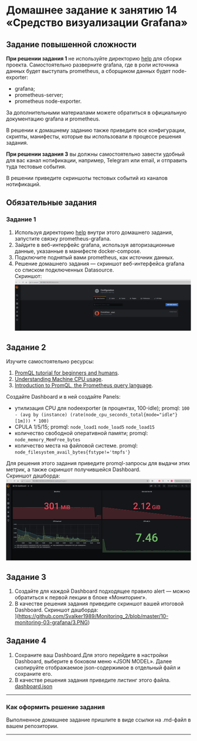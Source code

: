 # Домашнее задание к занятию 14 «Средство визуализации Grafana»

## Задание повышенной сложности

**При решении задания 1** не используйте директорию [help](./help) для сборки проекта. Самостоятельно разверните grafana, где в роли источника данных будет выступать prometheus, а сборщиком данных будет node-exporter:

- grafana;
- prometheus-server;
- prometheus node-exporter.

За дополнительными материалами можете обратиться в официальную документацию grafana и prometheus.

В решении к домашнему заданию также приведите все конфигурации, скрипты, манифесты, которые вы 
использовали в процессе решения задания.

**При решении задания 3** вы должны самостоятельно завести удобный для вас канал нотификации, например, Telegram или email, и отправить туда тестовые события.

В решении приведите скриншоты тестовых событий из каналов нотификаций.

## Обязательные задания

### Задание 1

1. Используя директорию [help](./help) внутри этого домашнего задания, запустите связку prometheus-grafana.
1. Зайдите в веб-интерфейс grafana, используя авторизационные данные, указанные в манифесте docker-compose.
1. Подключите поднятый вами prometheus, как источник данных.
1. Решение домашнего задания — скриншот веб-интерфейса grafana со списком подключенных Datasource.  
Скриншот:  
   ![](https://github.com/Svalker1989/Monitoring_2/blob/master/10-monitoring-03-grafana/1.PNG)  
## Задание 2

Изучите самостоятельно ресурсы:

1. [PromQL tutorial for beginners and humans](https://valyala.medium.com/promql-tutorial-for-beginners-9ab455142085).
1. [Understanding Machine CPU usage](https://www.robustperception.io/understanding-machine-cpu-usage).
1. [Introduction to PromQL, the Prometheus query language](https://grafana.com/blog/2020/02/04/introduction-to-promql-the-prometheus-query-language/).

Создайте Dashboard и в ней создайте Panels:

- утилизация CPU для nodeexporter (в процентах, 100-idle);
promql:
`100 - (avg by (instance) (rate(node_cpu_seconds_total{mode="idle"}[1m])) * 100)`
- CPULA 1/5/15;
promql:
`node_load1`
`node_load5`
`node_load15`
- количество свободной оперативной памяти;
promql:
`node_memory_MemFree_bytes`
- количество места на файловой системе.
promql:
`node_filesystem_avail_bytes{fstype!='tmpfs'}`

Для решения этого задания приведите promql-запросы для выдачи этих метрик, а также скриншот получившейся Dashboard.  
Скриншот дашборда:  
![](https://github.com/Svalker1989/Monitoring_2/blob/master/10-monitoring-03-grafana/2.PNG)  
## Задание 3

1. Создайте для каждой Dashboard подходящее правило alert — можно обратиться к первой лекции в блоке «Мониторинг».
1. В качестве решения задания приведите скриншот вашей итоговой Dashboard.
Скриншот дашборда:  
   ](https://github.com/Svalker1989/Monitoring_2/blob/master/10-monitoring-03-grafana/3.PNG)
## Задание 4

1. Сохраните ваш Dashboard.Для этого перейдите в настройки Dashboard, выберите в боковом меню «JSON MODEL». Далее скопируйте отображаемое json-содержимое в отдельный файл и сохраните его.
1. В качестве решения задания приведите листинг этого файла.  
[dashboard.json](https://github.com/Svalker1989/Monitoring_2/blob/master/10-monitoring-03-grafana/dashboard.json)  
---

### Как оформить решение задания

Выполненное домашнее задание пришлите в виде ссылки на .md-файл в вашем репозитории.

---

